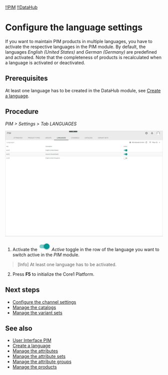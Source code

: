 [!!PIM](Actindo/PIM)
[!!DataHub](Actindo/DataHub)

# Configure the language settings

If you want to maintain PIM products in multiple languages, you have to activate the respective languages in the PIM module. By default, the languages *English (United States)* and *German (Germany)* are predefined and activated. Note that the completeness of products is recalculated when a language is activated or deactivated.

## Prerequisites

At least one language has to be created in the DataHub module, see [Create a language](/DataHub/Integration/CreateLanguage.md).

## Procedure
*PIM > Settings > Tab LANGUAGES*

![Languages](/Assets/Screenshots/PIM/Settings/Languages/Languages.png "[Languages]")

1. Activate the ![Toggle](/Assets/Icons/Toggle.png "[Toggle]") *Active* toggle in the row of the language you want to switch active in the *PIM* module.

  > [Info] At least one language has to be activated.

2. Press **F5** to initialize the Core1 Platform.

## Next steps

- [Configure the channel settings](05_ConfigureChannels.md)
- [Manage the catalogs](06_ManageCatalogs.md)
- [Manage the variant sets](07_ManageVariantSets.md)

## See also

- [User Interface PIM](/PIM/UserInterface/00_UserInterface.md)
- [Create a language](/DataHub/Integration/CreateLanguage.md)
- [Manage the attributes](01_ManageAttributes.md)
- [Manage the attribute sets](02_ManageAttributeSets.md)
- [Manage the attribute groups](03_ManageAttributeGroups.md)
- [Manage the products](/PIM/Operation/01_ManageProducts.md)
